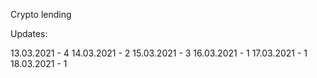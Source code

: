Crypto lending

Updates:

  13.03.2021 - 4
  14.03.2021 - 2
  15.03.2021 - 3
  16.03.2021 - 1
  17.03.2021 - 1
  18.03.2021 - 1
